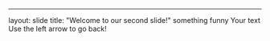 
---
layout: slide
title: "Welcome to our second slide!"
something funny
Your text
Use the left arrow to go back!
